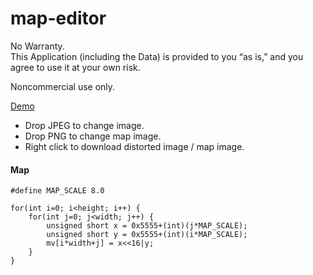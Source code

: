 # map-editor

No Warranty.    
This Application (including the Data) is provided to you “as is,” and you agree to use it at your own risk.

Noncommercial use only.

[Demo](https://mizt.github.io/map-editor/)

* Drop JPEG to change image.
* Drop PNG to change map image.
* Right click to download distorted image / map image.

#### Map

```
#define MAP_SCALE 8.0
```

```
for(int i=0; i<height; i++) {
	for(int j=0; j<width; j++) {
		unsigned short x = 0x5555+(int)(j*MAP_SCALE);
		unsigned short y = 0x5555+(int)(i*MAP_SCALE);
		mv[i*width+j] = x<<16|y;
	}
}
```